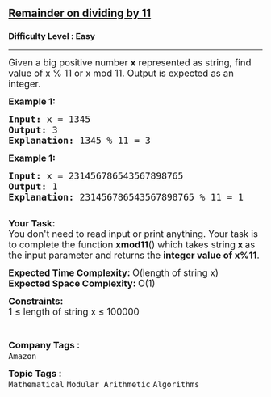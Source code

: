 <h2><a href="https://www.geeksforgeeks.org/problems/remainder-on-dividing-by-11--170647/1?page=2&difficulty=Basic,Easy&sortBy=latest">Remainder on dividing by 11</a></h2><h3>Difficulty Level : Easy</h3><hr><div class="problems_problem_content__Xm_eO"><p><span style="font-size:18px">Given a big positive number <strong>x</strong> represented as string, find value of x % 11 or x mod 11. Output is expected as an integer.</span></p>

<p><strong><span style="font-size:18px">Example 1:</span></strong></p>

<pre><span style="font-size:18px"><strong>Input: </strong>x = 1345</span>
<span style="font-size:18px"><strong>Output: </strong>3
<strong>Explanation:</strong> 1345 % 11 = 3 </span>
</pre>

<p><strong><span style="font-size:18px">Example 1:</span></strong></p>

<pre><span style="font-size:18px"><strong>Input: </strong>x = 231456786543567898765</span>
<span style="font-size:18px"><strong>Output: </strong>1
<strong>Explanation:</strong> 231456786543567898765 % 11 = 1</span>
</pre>

<p><br>
<span style="font-size:18px"><strong>Your Task:</strong>&nbsp;&nbsp;<br>
You don't need to read input or print anything. Your task is to complete the function <strong>xmod11</strong>()&nbsp;which takes string<strong> x </strong>as the input parameter&nbsp;and returns the <strong>integer value of&nbsp;x%11</strong>.</span></p>

<p><strong><span style="font-size:18px">Expected Time Complexity: </span></strong><span style="font-size:18px">O(length of string x)<br>
<strong>Expected Space Complexity: </strong>O(1)</span></p>

<p><span style="font-size:18px"><strong>Constraints:</strong></span><br>
<span style="font-size:18px">1 ≤ length of string x ≤ 100000</span></p>

<p>&nbsp;</p>
</div><p><span style=font-size:18px><strong>Company Tags : </strong><br><code>Amazon</code>&nbsp;<br><p><span style=font-size:18px><strong>Topic Tags : </strong><br><code>Mathematical</code>&nbsp;<code>Modular Arithmetic</code>&nbsp;<code>Algorithms</code>&nbsp;